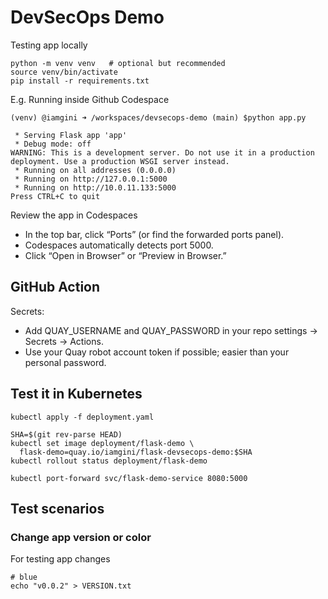 # DevSecOps Demo



Testing app locally 

```shell
python -m venv venv   # optional but recommended
source venv/bin/activate
pip install -r requirements.txt
```

E.g. Running inside Github Codespace

```shell
(venv) @iamgini ➜ /workspaces/devsecops-demo (main) $python app.py

 * Serving Flask app 'app'
 * Debug mode: off
WARNING: This is a development server. Do not use it in a production deployment. Use a production WSGI server instead.
 * Running on all addresses (0.0.0.0)
 * Running on http://127.0.0.1:5000
 * Running on http://10.0.11.133:5000
Press CTRL+C to quit
```

Review the app in Codespaces

- In the top bar, click “Ports” (or find the forwarded ports panel).
- Codespaces automatically detects port 5000.
- Click “Open in Browser” or “Preview in Browser.”

## GitHub Action

Secrets:

- Add QUAY_USERNAME and QUAY_PASSWORD in your repo settings → Secrets → Actions.
- Use your Quay robot account token if possible; easier than your personal password.


## Test it in Kubernetes

```shell
kubectl apply -f deployment.yaml

SHA=$(git rev-parse HEAD)
kubectl set image deployment/flask-demo \
  flask-demo=quay.io/iamgini/flask-devsecops-demo:$SHA
kubectl rollout status deployment/flask-demo

kubectl port-forward svc/flask-demo-service 8080:5000

```

## Test scenarios

### Change app version or color

For testing app changes

```shell
# blue
echo "v0.0.2" > VERSION.txt
```